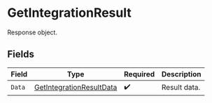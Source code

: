 # GetIntegrationResult

Response object.


## Fields

| Field                                                                       | Type                                                                        | Required                                                                    | Description                                                                 |
| --------------------------------------------------------------------------- | --------------------------------------------------------------------------- | --------------------------------------------------------------------------- | --------------------------------------------------------------------------- |
| `Data`                                                                      | [GetIntegrationResultData](../../models/shared/getintegrationresultdata.md) | :heavy_check_mark:                                                          | Result data.                                                                |